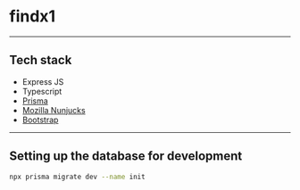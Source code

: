 # findx1
---
## Tech stack
- Express JS
- Typescript
- [Prisma](https://prisma.io)
- [Mozilla Nunjucks](https://mozilla.github.io/nunjucks/)
- [Bootstrap](https://getbootstrap.com)
---
## Setting up the database for development
```bash
npx prisma migrate dev --name init
